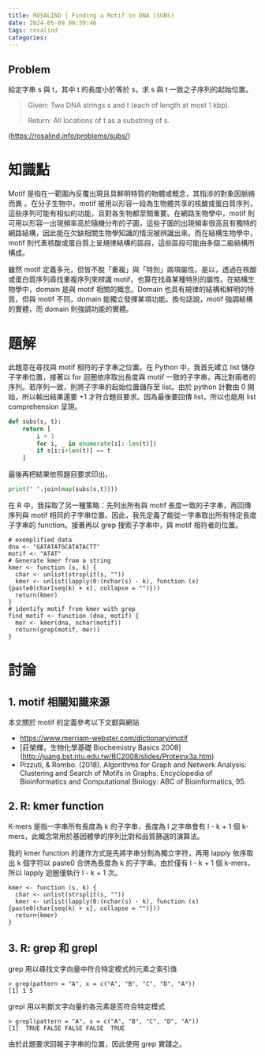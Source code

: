 ```yaml
---
title: ROSALIND | Finding a Motif in DNA (SUBS)
date: 2024-05-09 06:39:46
tags: rosalind
categories:
---
```


## Problem
給定字串 s 與 t，其中 t 的長度小於等於 s，求 s 與 t 一致之子序列的起始位置。

> Given: Two DNA strings s and t (each of length at most 1 kbp).
>
> Return: All locations of t as a substring of s.

(https://rosalind.info/problems/subs/)

<!--more-->
# 知識點
Motif 是指在一範圍內反覆出現且具鮮明特質的物體或概念，其指涉的對象因脈絡而異 。在分子生物中，motif 被用以形容一段為生物體共享的核酸或蛋白質序列，這些序列可能有相似的功能，且對各生物都至關重要。在網路生物學中，motif 則可用以形容一出現頻率高於隨機分布的子圖，這些子圖的出現頻率很高且有獨特的網路結構，因此能在欠缺相關生物學知識的情況被辨識出來。而在結構生物學中，motif 則代表核酸或蛋白質上呈規律結構的區段，這些區段可能由多個二級結構所構成。

雖然 motif 定義多元，但皆不脫「重複」與「特別」兩項屬性。是以，透過在核酸或蛋白質序列尋找重複序列來辨識 motif，也算在找尋某種特別的屬性。在結構生物學中，domain 是與 motif 相關的概念。Domain 也具有規律的結構和鮮明的特質，但與 motif 不同，domain 能獨立發揮某項功能。換句話說，motif 強調結構的實體，而 domain 則強調功能的實體。

# 題解
此題意在尋找與 motif 相符的子字串之位置。在 Python 中，我首先建立 list 儲存子字串位置，接著以 for 迴圈依序取出長度與 motif 一致的子字串，再比對兩者的序列。若序列一致，則將子字串的起始位置儲存至 list。由於 python 計數由 0 開始，所以輸出結果還要 +1 才符合題目要求。因為最後要回傳 list，所以也能用 list comprehension 呈現。

```python
def subs(s, t):
	return [
		i + 1
		for i, _ in enumerate(s[:-len(t)])
		if s[i:i+len(t)] == t
	]
```

最後再把結果依照題目要求印出，

```python
print(" ".join(map(subs(s,t))))
```

在 R 中，我採取了另一種策略：先列出所有與 motif 長度一致的子字串，再回傳序列與 motif 相同的子字串位置。因此，我先定義了能從一字串取出所有特定長度子字串的 function。接著再以 grep 搜索子字串中，與 motif 相符者的位置。
```
# exemplified data
dna <- "GATATATGCATATACTT"
motif <- "ATAT"
# Generate kmer from a string
kmer <- function (s, k) {
  char <- unlist(strsplit(s, ""))
  kmer <- unlist(lapply(0:(nchar(s) - k), function (x) {paste0(char[seq(k) + x], collapse = "")}))
  return(kmer)
}
# identify motif from kmer with grep 
find_motif <- function (dna, motif) {
  mer <- kmer(dna, nchar(motif))
  return(grep(motif, mer))
}
```

# 討論
## 1. motif 相關知識來源
本文關於 motif 的定義參考以下文獻與網站
* https://www.merriam-webster.com/dictionary/motif
* [莊榮輝，生物化學基礎 Biochemistry Basics 2008] (http://juang.bst.ntu.edu.tw/BC2008/slides/Proteinx3a.htm)
* Pizzuti, & Rombo. (2018). Algorithms for Graph and Network Analysis: Clustering and Search of Motifs in Graphs. Encyclopedia of Bioinformatics and Computational Biology: ABC of Bioinformatics, 95.

## 2. R: kmer function
K-mers 是指一字串所有長度為 k 的子字串，長度為 l 之字串會有 l - k + 1 個 k-mers，此概念常用於基因體學的序列比對和品質篩選的演算法。

我的 kmer function 的運作方式是先將字串分割為獨立字符，再用 lapply 依序取出 k 個字符以 paste0 合併為長度為 k 的子字串。由於僅有 l - k + 1 個 k-mers，所以 lapply 迴圈僅執行  l - k + 1 次。

```
kmer <- function (s, k) {
  char <- unlist(strsplit(s, ""))
  kmer <- unlist(lapply(0:(nchar(s) - k), function (x) {paste0(char[seq(k) + x], collapse = "")}))
  return(kmer)
}
```

## 3. R: grep 和 grepl
grep 用以尋找文字向量中符合特定模式的元素之索引值
```
> grep(pattern = "A", x = c("A", "B", "C", "D", "A"))
[1] 1 5
```
grepl 用以判斷文字向量的各元素是否符合特定模式
```
> grepl(pattern = "A", x = c("A", "B", "C", "D", "A"))
[1]  TRUE FALSE FALSE FALSE  TRUE
```
由於此題要求回報子字串的位置，因此使用 grep 實踐之。